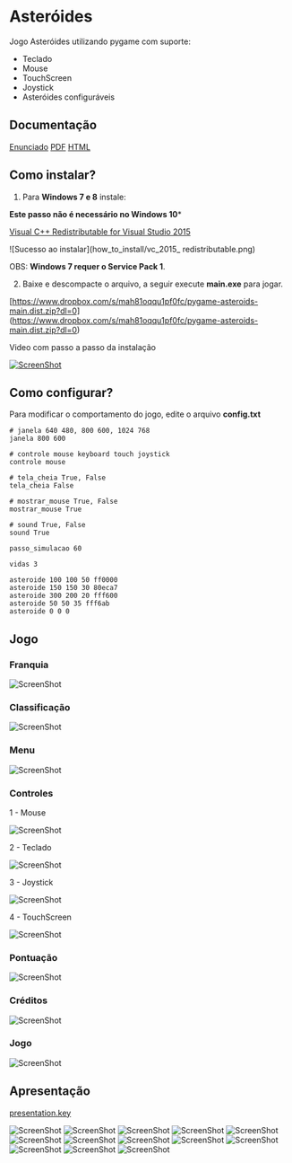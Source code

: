 # Asteróides

Jogo Asteróides utilizando pygame com suporte:

* Teclado
* Mouse
* TouchScreen
* Joystick
* Asteróides configuráveis

## Documentação

[Enunciado](doc/enunciado.pdf)
[PDF](doc/pdf/api.pdf)
[HTML](doc/html/index.html)


## Como instalar?

1) Para **Windows 7 e 8** instale:	
	
**Este passo não é necessário no Windows 10***
 
[Visual C++ Redistributable for Visual Studio 2015](https://www.microsoft.com/en-us/download/details.aspx?id=48145)
 
![Sucesso ao instalar](how_to_install/vc_2015_ redistributable.png)

OBS: **Windows 7 requer o Service Pack 1**.


2) Baixe e descompacte o arquivo, a seguir execute **main.exe** para jogar.
	
[https://www.dropbox.com/s/mah81oqqu1pf0fc/pygame-asteroids-main.dist.zip?dl=0]
(https://www.dropbox.com/s/mah81oqqu1pf0fc/pygame-asteroids-main.dist.zip?dl=0)

Video com passo a passo da instalação
	

[![ScreenShot](how_to_install/frame_video.png)](https://github.com/humbertodias/pygame-sdl1-asteroids-pc/blob/master/how_to_install/steps.mp4?raw=true)


## Como configurar?

Para modificar o comportamento do jogo, edite o arquivo **config.txt**

``` 
# janela 640 480, 800 600, 1024 768
janela 800 600

# controle mouse keyboard touch joystick
controle mouse

# tela_cheia True, False
tela_cheia False

# mostrar_mouse True, False
mostrar_mouse True

# sound True, False
sound True

passo_simulacao 60

vidas 3

asteroide 100 100 50 ff0000
asteroide 150 150 30 80eca7
asteroide 300 200 20 fff600
asteroide 50 50 35 fff6ab
asteroide 0 0 0

```

## Jogo

### Franquia
![ScreenShot](doc/screens/01-franquia.png)

### Classificação
![ScreenShot](doc/screens/02-classificacao.png)

### Menu
![ScreenShot](doc/screens/03-menu.png)

### Controles
1 - Mouse

![ScreenShot](doc/screens/04-mouse.png)

2 - Teclado

![ScreenShot](doc/screens/04-keyboard.png)

3 - Joystick

![ScreenShot](doc/screens/04-joystick.png)

4 - TouchScreen

![ScreenShot](doc/screens/04-touchscreen.png)

### Pontuação
![ScreenShot](doc/screens/05-pontuacao.png)

### Créditos
![ScreenShot](doc/screens/06-creditos.png)

### Jogo
![ScreenShot](doc/screens/07-jogo.png)


## Apresentação
[presentation.key](doc/presentation.key)

![ScreenShot](doc/presentation/01.png)
![ScreenShot](doc/presentation/02.png)
![ScreenShot](doc/presentation/03.png)
![ScreenShot](doc/presentation/04.png)
![ScreenShot](doc/presentation/05.png)
![ScreenShot](doc/presentation/06.png)
![ScreenShot](doc/presentation/07.png)
![ScreenShot](doc/presentation/08.png)
![ScreenShot](doc/presentation/09.png)
![ScreenShot](doc/presentation/10.png)
![ScreenShot](doc/presentation/11.png)
![ScreenShot](doc/presentation/12.png)
![ScreenShot](doc/presentation/13.png)

